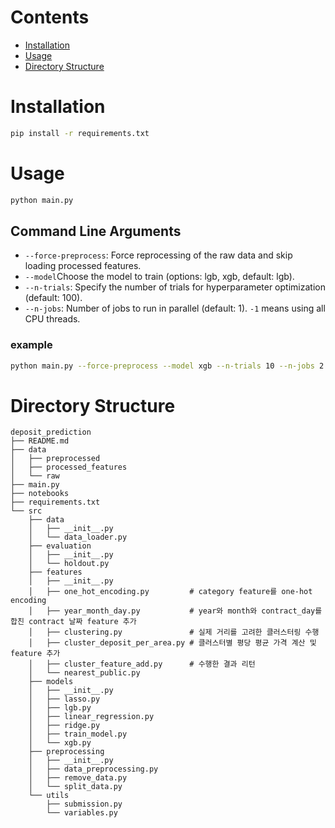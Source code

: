 # Contents
- [Installation](#installation)
- [Usage](#usage)
- [Directory Structure](#directory-structure)

# Installation
```bash
pip install -r requirements.txt
```

# Usage
```bash
python main.py
```

## Command Line Arguments
- `--force-preprocess`: Force reprocessing of the raw data and skip loading processed features.
- `--model`Choose the model to train (options: lgb, xgb, default: lgb).
- `--n-trials`: Specify the number of trials for hyperparameter optimization (default: 100).
- `--n-jobs`: Number of jobs to run in parallel (default: 1). `-1` means using all CPU threads.

### example
```bash
python main.py --force-preprocess --model xgb --n-trials 10 --n-jobs 2
```

# Directory Structure
```
deposit_prediction
├── README.md
├── data            
│   ├── preprocessed
│   ├── processed_features
│   └── raw                      
├── main.py
├── notebooks
├── requirements.txt
└── src
    ├── data
    │   ├── __init__.py
    │   └── data_loader.py
    ├── evaluation
    │   ├── __init__.py
    │   └── holdout.py
    ├── features
    │   ├── __init__.py
    │   ├── one_hot_encoding.py         # category feature를 one-hot encoding
    │   ├── year_month_day.py           # year와 month와 contract_day를 합친 contract 날짜 feature 추가
    │   ├── clustering.py               # 실제 거리를 고려한 클러스터링 수행
    │   ├── cluster_deposit_per_area.py # 클러스터별 평당 평균 가격 계산 및 feature 추가
    │   ├── cluster_feature_add.py      # 수행한 결과 리턴
    │   └── nearest_public.py
    ├── models
    │   ├── __init__.py
    │   ├── lasso.py
    │   ├── lgb.py
    │   ├── linear_regression.py
    │   ├── ridge.py
    │   ├── train_model.py
    │   └── xgb.py
    ├── preprocessing
    │   ├── __init__.py
    │   ├── data_preprocessing.py
    │   ├── remove_data.py
    │   └── split_data.py
    └── utils
        ├── submission.py
        └── variables.py

```